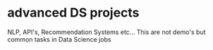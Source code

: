 # advanced DS projects 
NLP, API's, Recommendation Systems etc...
This are not demo's but common tasks in Data Science jobs
